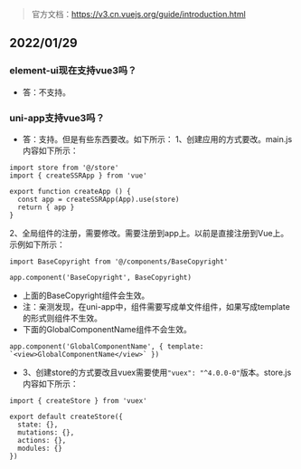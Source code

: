 > 官方文档：https://v3.cn.vuejs.org/guide/introduction.html

## 2022/01/29
### element-ui现在支持vue3吗？
* 答：不支持。
### uni-app支持vue3吗？
* 答：支持。但是有些东西要改。如下所示：
1、创建应用的方式要改。main.js内容如下所示：
```
import store from '@/store'
import { createSSRApp } from 'vue'

export function createApp () {
  const app = createSSRApp(App).use(store)
  return { app }
}
```
2、全局组件的注册，需要修改。需要注册到app上。以前是直接注册到Vue上。示例如下所示：
```
import BaseCopyright from '@/components/BaseCopyright'

app.component('BaseCopyright', BaseCopyright)
```
* 上面的BaseCopyright组件会生效。
* 注：亲测发现，在uni-app中，组件需要写成单文件组件，如果写成template的形式则组件不生效。
* 下面的GlobalComponentName组件不会生效。
```
app.component('GlobalComponentName', { template: `<view>GlobalComponentName</view>` })
```
* 3、创建store的方式要改且vuex需要使用`"vuex": "^4.0.0-0"`版本。store.js内容如下所示：
```
import { createStore } from 'vuex'

export default createStore({
  state: {},
  mutations: {},
  actions: {},
  modules: {}
})
```
